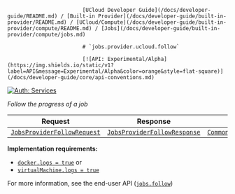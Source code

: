                             [UCloud Developer Guide](/docs/developer-guide/README.md) / [Built-in Provider](/docs/developer-guide/built-in-provider/README.md) / [UCloud/Compute](/docs/developer-guide/built-in-provider/compute/README.md) / [Jobs](/docs/developer-guide/built-in-provider/compute/jobs.md)
                            
                            # `jobs.provider.ucloud.follow`

                            [![API: Experimental/Alpha](https://img.shields.io/static/v1?label=API&message=Experimental/Alpha&color=orange&style=flat-square)](/docs/developer-guide/core/api-conventions.md)
[![Auth: Services](https://img.shields.io/static/v1?label=Auth&message=Services&color=informational&style=flat-square)](/docs/developer-guide/core/types.md#role)


_Follow the progress of a job_

| Request | Response | Error |
|---------|----------|-------|
|<code><a href='/docs/reference/dk.sdu.cloud.app.orchestrator.api.JobsProviderFollowRequest.md'>JobsProviderFollowRequest</a></code>|<code><a href='/docs/reference/dk.sdu.cloud.app.orchestrator.api.JobsProviderFollowResponse.md'>JobsProviderFollowResponse</a></code>|<code><a href='/docs/reference/dk.sdu.cloud.CommonErrorMessage.md'>CommonErrorMessage</a></code>|

__Implementation requirements:__ 
 - [`docker.logs = true`](/docs/reference/dk.sdu.cloud.app.kubernetes.api.ComputeSupport.Docker.md) or
 - [`virtualMachine.logs = true`](/docs/reference/dk.sdu.cloud.app.kubernetes.api.ComputeSupport.VirtualMachine.md)

For more information, see the end-user API ([`jobs.follow`](/docs/reference/jobs.follow.md))


